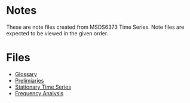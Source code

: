 # Notes

These are note files created from MSDS6373 Time Series.
Note files are expected to be viewed in the given order.

# Files

* [Glossary](./glossary.ipynb)
* [Prelimiaries](./preliminaries.ipynb)
* [Stationary Time Series](./stationarity.ipynb)
* [Frequency Analysis](./frequency_domain.ipynb)
